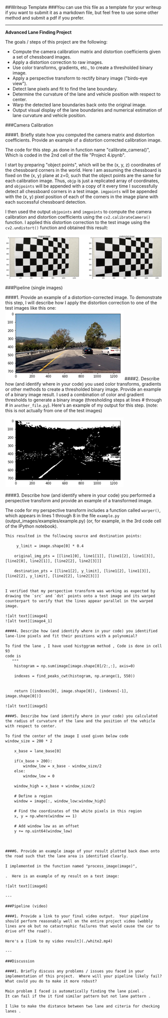 ##Writeup Template
###You can use this file as a template for your writeup if you want to submit it as a markdown file, but feel free to use some other method and submit a pdf if you prefer.

---

**Advanced Lane Finding Project**

The goals / steps of this project are the following:

* Compute the camera calibration matrix and distortion coefficients given a set of chessboard images.
* Apply a distortion correction to raw images.
* Use color transforms, gradients, etc., to create a thresholded binary image.
* Apply a perspective transform to rectify binary image ("birds-eye view").
* Detect lane pixels and fit to find the lane boundary.
* Determine the curvature of the lane and vehicle position with respect to center.
* Warp the detected lane boundaries back onto the original image.
* Output visual display of the lane boundaries and numerical estimation of lane curvature and vehicle position.

[//]: # (Image References)

[image1]: ./output_images/undistort_output.png "Undistorted"
[image2]: ./output_images/test1.png "Road Transformed"
[image3]: ./output_images/binary_combo_example.png "Binary Example"
[image4]: ./output_images/warped_straight_lines.jpg "Warp Example"
[image4_1]: ./output_images/warped_straight_lines_1.jpg "Warp Example"
[image5]: ./output_images/color_fit_lines.jpg "Fit Visual"
[image6]: ./output_images/example_output.jpg "Output"
[video1]: ./white2.mp4 "Video"


###Camera Calibration

####1. Briefly state how you computed the camera matrix and distortion coefficients. Provide an example of a distortion corrected calibration image.

The code for this step ,as done in function name "calibrate_camera()", Which is coded in the 2nd cell of the file "Project 4.ipynb". 

I start by preparing "object points", which will be the (x, y, z) coordinates of the chessboard corners in the world. Here I am assuming the chessboard is fixed on the (x, y) plane at z=0, such that the object points are the same for each calibration image.  Thus, `objp` is just a replicated array of coordinates, and `objpoints` will be appended with a copy of it every time I successfully detect all chessboard corners in a test image.  `imgpoints` will be appended with the (x, y) pixel position of each of the corners in the image plane with each successful chessboard detection.  

I then used the output `objpoints` and `imgpoints` to compute the camera calibration and distortion coefficients using the `cv2.calibrateCamera()` function.  I applied this distortion correction to the test image using the `cv2.undistort()` function and obtained this result: 

![alt text][image1]

###Pipeline (single images)

####1. Provide an example of a distortion-corrected image.
To demonstrate this step, I will describe how I apply the distortion correction to one of the test images like this one:
![alt text][image2]
####2. Describe how (and identify where in your code) you used color transforms, gradients or other methods to create a thresholded binary image.  Provide an example of a binary image result.
I used a combination of color and gradient thresholds to generate a binary image (thresholding steps at lines # through # in `another_file.py`).  Here's an example of my output for this step.  (note: this is not actually from one of the test images)

![alt text][image3]

####3. Describe how (and identify where in your code) you performed a perspective transform and provide an example of a transformed image.

The code for my perspective transform includes a function called `warper()`, which appears in lines 1 through 8 in the file `example.py` (output_images/examples/example.py) (or, for example, in the 3rd code cell of the IPython notebook).  


```
This resulted in the following source and destination points:

	 y_limit = image.shape[0] * 0.4
    
	original_img_pts = [[line1[0], line1[1]], [line1[2], line1[3]], [line2[0], line2[1]], [line2[2], line2[3]]]
    
    destination_pts = [[line1[2], y_limit], [line1[2], line1[3]], [line2[2], y_limit], [line2[2], line2[3]]]
    

I verified that my perspective transform was working as expected by drawing the `src` and `dst` points onto a test image and its warped counterpart to verify that the lines appear parallel in the warped image.

![alt text][image4]
![alt text][image4_1]

####4. Describe how (and identify where in your code) you identified lane-line pixels and fit their positions with a polynomial?

To find the lane , I have used histggram method , Code is done in cell 93 
code is 
   """
    histogram = np.sum(image[image.shape[0]/2:,:], axis=0)
    
    indexes = find_peaks_cwt(histogram, np.arange(1, 550))

    
    return [(indexes[0], image.shape[0]), (indexes[-1], image.shape[0])]

![alt text][image5]

####5. Describe how (and identify where in your code) you calculated the radius of curvature of the lane and the position of the vehicle with respect to center.

To find the center of the image I used given below code 
window_size = 200 * 2
    
    x_base = lane_base[0]
    
    if(x_base > 200):
        window_low = x_base - window_size/2
    else:
        window_low = 0
        
    window_high = x_base + window_size/2
    
    # Define a region
    window = image[:, window_low:window_high]

    # Find the coordinates of the white pixels in this region
    x, y = np.where(window == 1)
    
    # Add window low as an offset
    y += np.uint64(window_low)
    


####6. Provide an example image of your result plotted back down onto the road such that the lane area is identified clearly.

I implemented in the function named "process_image(image)", 

.  Here is an example of my result on a test image:

![alt text][image6]

---

###Pipeline (video)

####1. Provide a link to your final video output.  Your pipeline should perform reasonably well on the entire project video (wobbly lines are ok but no catastrophic failures that would cause the car to drive off the road!).

Here's a [link to my video result](./white2.mp4)

---

###Discussion

####1. Briefly discuss any problems / issues you faced in your implementation of this project.  Where will your pipeline likely fail?  What could you do to make it more robust?

Main problem I faced is automatically finding the lane pixel .
It can fail if the it find similar pattern but not lane pattern .

I like to make the distance between two lane and citeria for checking lanes .

